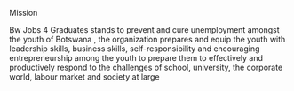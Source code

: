 Mission


Bw Jobs 4 Graduates stands to prevent and cure unemployment amongst the youth of Botswana ,
the organization prepares and equip the youth with leadership skills, business skills,
self-responsibility and encouraging entrepreneurship among the youth to prepare them to
effectively and productively respond to the challenges of school, university, the corporate 
world, labour market and society at large
